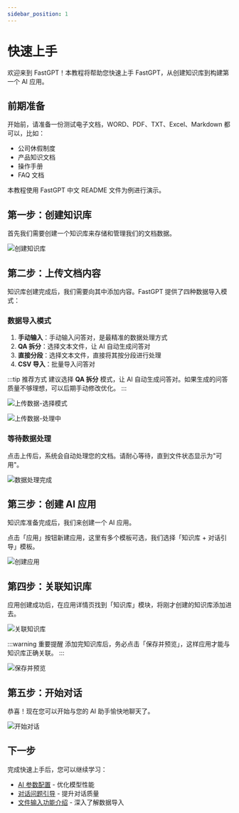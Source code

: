 ```yaml
---
sidebar_position: 1
---
```


# 快速上手

欢迎来到 FastGPT！本教程将帮助您快速上手 FastGPT，从创建知识库到构建第一个 AI 应用。

## 前期准备

开始前，请准备一份测试电子文档，WORD、PDF、TXT、Excel、Markdown 都可以，比如：
- 公司休假制度
- 产品知识文档
- 操作手册
- FAQ 文档

本教程使用 FastGPT 中文 README 文件为例进行演示。

## 第一步：创建知识库

首先我们需要创建一个知识库来存储和管理我们的文档数据。

![创建知识库](https://doc.fastgpt.cn/_next/static/media/create-rep.9cef0946.png)

## 第二步：上传文档内容

知识库创建完成后，我们需要向其中添加内容。FastGPT 提供了四种数据导入模式：

### 数据导入模式

1. **手动输入**：手动输入问答对，是最精准的数据处理方式
2. **QA 拆分**：选择文本文件，让 AI 自动生成问答对
3. **直接分段**：选择文本文件，直接将其按分段进行处理
4. **CSV 导入**：批量导入问答对

:::tip 推荐方式
建议选择 **QA 拆分** 模式，让 AI 自动生成问答对。如果生成的问答质量不够理想，可以后期手动修改优化。
:::

![上传数据-选择模式](https://doc.fastgpt.cn/_next/static/media/upload-data.f7aa2b4b.png)

![上传数据-处理中](https://doc.fastgpt.cn/_next/static/media/upload-data2.9cace73c.png)

### 等待数据处理

点击上传后，系统会自动处理您的文档。请耐心等待，直到文件状态显示为"可用"。

![数据处理完成](https://doc.fastgpt.cn/_next/static/media/upload-data2.9cace73c.png)

## 第三步：创建 AI 应用

知识库准备完成后，我们来创建一个 AI 应用。

点击「应用」按钮新建应用，这里有多个模板可选，我们选择「知识库 + 对话引导」模板。

![创建应用](https://doc.fastgpt.cn/_next/static/media/create-app.f53adbd6.png)

## 第四步：关联知识库

应用创建成功后，在应用详情页找到「知识库」模块，将刚才创建的知识库添加进去。

![关联知识库](https://doc.fastgpt.cn/_next/static/media/create-app2.ba0f5803.png)

:::warning 重要提醒
添加完知识库后，务必点击「保存并预览」，这样应用才能与知识库正确关联。
:::

![保存并预览](https://doc.fastgpt.cn/_next/static/media/create-app3.b81d8e44.png)

## 第五步：开始对话

恭喜！现在您可以开始与您的 AI 助手愉快地聊天了。

![开始对话](https://doc.fastgpt.cn/_next/static/media/create-app3.b81d8e44.png)

## 下一步

完成快速上手后，您可以继续学习：
- [AI 参数配置](./AI参数配置.md) - 优化模型性能
- [对话问题引导](./对话问题引导.md) - 提升对话质量
- [文件输入功能介绍](./文件输入功能介绍.md) - 深入了解数据导入